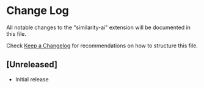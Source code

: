 # Change Log

All notable changes to the "similarity-ai" extension will be documented in this file.

Check [Keep a Changelog](http://keepachangelog.com/) for recommendations on how to structure this file.

## [Unreleased]

- Initial release